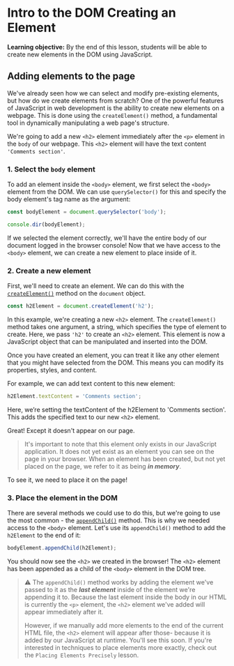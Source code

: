 <h1>
  <span class="headline">Intro to the DOM</span>
  <span class="subhead">Creating an Element</span>
</h1>

**Learning objective:** By the end of this lesson, students will be able to create new elements in the DOM using JavaScript.

## Adding elements to the page

We've already seen how we can select and modify pre-existing elements, but how do we create elements from scratch? One of the powerful features of JavaScript in web development is the ability to create new elements on a webpage. This is done using the `createElement()` method, a fundamental tool in dynamically manipulating a web page's structure.

We're going to add a new `<h2>` element immediately after the `<p>` element in the `body` of our webpage. This `<h2>` element will have the text content `'Comments section'`.

### 1. Select the `body` element

To add an element inside the `<body>` element, we first select the `<body>` element from the DOM. We can use `querySelector()` for this and specify the body element's tag name as the argument:

```javascript
const bodyElement = document.querySelector('body');

console.dir(bodyElement);
```

If we selected the element correctly, we'll have the entire body of our document logged in the browser console! Now that we have access to the `<body>` element, we can create a new element to place inside of it.

### 2. Create a new element

First, we'll need to create an element. We can do this with the [`createElement()`](https://developer.mozilla.org/en-US/docs/Web/API/Document/createElement) method on the `document` object.

```javascript
const h2Element = document.createElement('h2');
```

In this example, we're creating a new `<h2>` element. The `createElement()` method takes one argument, a string, which specifies the type of element to create. Here, we pass `'h2'` to create an `<h2>` element. This element is now a JavaScript object that can be manipulated and inserted into the DOM.

Once you have created an element, you can treat it like any other element that you might have selected from the DOM. This means you can modify its properties, styles, and content.

For example, we can add text content to this new element:

```javascript
h2Element.textContent = 'Comments section';
```

Here, we’re setting the textContent of the h2Element to 'Comments section'. This adds the specified text to our new `<h2>` element.

Great! Except it doesn't appear on our page.

> It's important to note that this element only exists in our JavaScript application. It does not yet exist as an element you can see on the page in your browser. When an element has been created, but not yet placed on the page, we refer to it as being **_in memory_**.

To see it, we need to place it on the page!

### 3. Place the element in the DOM

There are several methods we could use to do this, but we're going to use the most common - the [`appendChild()`](https://developer.mozilla.org/en-US/docs/Web/API/Node/appendChild) method. This is why we needed access to the `<body>` element. Let's use its `appendChild()` method to add the `h2Element` to the end of it:

```javascript
bodyElement.appendChild(h2Element);
```

You should now see the `<h2>` we created in the browser! The `<h2>` element has been appended as a child of the `<body>` element in the DOM tree.

> ⚠ The `appendChild()` method works by adding the element we've passed to it as the **_last element_** inside of the element we're appending it to. Because the last element inside the body in our HTML is currently the `<p>` element, the `<h2>` element we've added will appear immediately after it.
>
> However, if we manually add more elements to the end of the current HTML file, the `<h2>` element will appear after those- because it is added by our JavaScript at runtime. You'll see this soon. If you're interested in techniques to place elements more exactly, check out the `Placing Elements Precisely` lesson.
